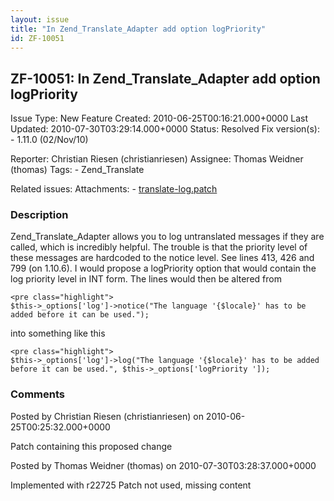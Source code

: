 ```yaml
---
layout: issue
title: "In Zend_Translate_Adapter add option logPriority"
id: ZF-10051
---
```


ZF-10051: In Zend\_Translate\_Adapter add option logPriority
------------------------------------------------------------

 Issue Type: New Feature Created: 2010-06-25T00:16:21.000+0000 Last Updated: 2010-07-30T03:29:14.000+0000 Status: Resolved Fix version(s): - 1.11.0 (02/Nov/10)
 
 Reporter:  Christian Riesen (christianriesen)  Assignee:  Thomas Weidner (thomas)  Tags: - Zend\_Translate
 
 Related issues: 
 Attachments: - [translate-log.patch](/issues/secure/attachment/13174/translate-log.patch)
 
### Description

Zend\_Translate\_Adapter allows you to log untranslated messages if they are called, which is incredibly helpful. The trouble is that the priority level of these messages are hardcoded to the notice level. See lines 413, 426 and 799 (on 1.10.6). I would propose a logPriority option that would contain the log priority level in INT form. The lines would then be altered from

 
    <pre class="highlight">
    $this->_options['log']->notice("The language '{$locale}' has to be added before it can be used.");


into something like this

 
    <pre class="highlight">
    $this->_options['log']->log("The language '{$locale}' has to be added before it can be used.", $this->_options['logPriority ']);


 

 

### Comments

Posted by Christian Riesen (christianriesen) on 2010-06-25T00:25:32.000+0000

Patch containing this proposed change

 

 

Posted by Thomas Weidner (thomas) on 2010-07-30T03:28:37.000+0000

Implemented with r22725 Patch not used, missing content

 

 